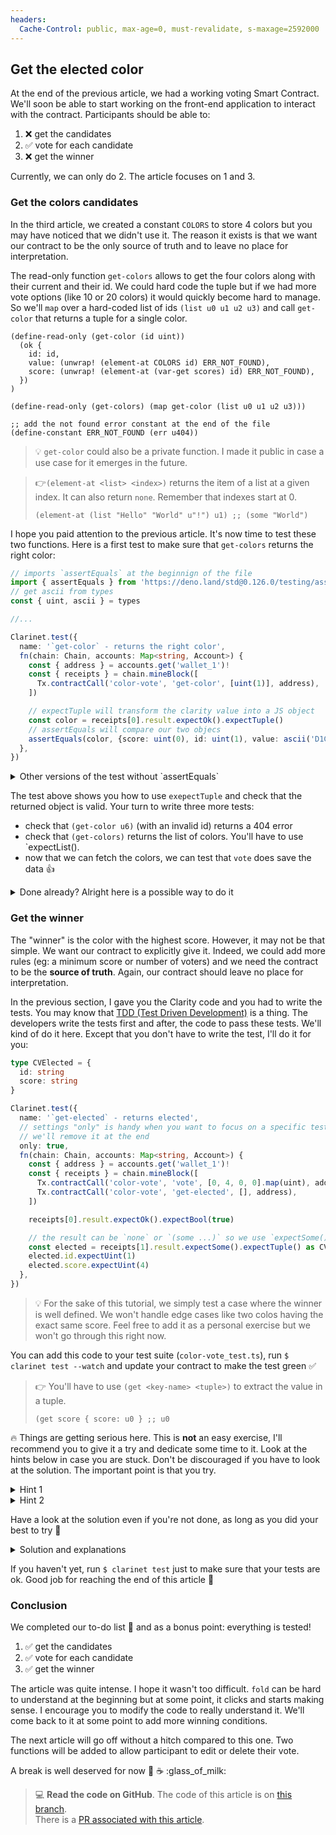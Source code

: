 ```yaml
---
headers:
  Cache-Control: public, max-age=0, must-revalidate, s-maxage=2592000
---
```


## Get the elected color

At the end of the previous article, we had a working voting Smart Contract. We'll soon be able to start working on the front-end application to interact with the contract. Participants should be able to:
1. ❌ get the candidates
1. ✅ vote for each candidate
1. ❌ get the winner

Currently, we can only do 2. The article focuses on 1 and 3.

### Get the colors candidates

In the third article, we created a constant `COLORS` to store 4 colors but you may have noticed that we didn't use it. The reason it exists is that we want our contract to be the only source of truth and to leave no place for interpretation.

The read-only function `get-colors` allows to get the four colors along with their current and their id. We could hard code the tuple but if we had more vote options (like 10 or 20 colors) it would quickly become hard to manage. So we'll `map` over a hard-coded list of ids `(list u0 u1 u2 u3)` and call `get-color` that returns a tuple for a single color.

```clarity
(define-read-only (get-color (id uint))
  (ok {
    id: id,
    value: (unwrap! (element-at COLORS id) ERR_NOT_FOUND),
    score: (unwrap! (element-at (var-get scores) id) ERR_NOT_FOUND),
  })
)

(define-read-only (get-colors) (map get-color (list u0 u1 u2 u3)))

;; add the not found error constant at the end of the file
(define-constant ERR_NOT_FOUND (err u404))
```

> :bulb: `get-color` could also be a private function. I made it public in case a use case for it emerges in the future.

> :point_right:`(element-at <list> <index>)` returns the item of a list at a given index. It can also return `none`. Remember that indexes start at 0.
> ```clarity
> (element-at (list "Hello" "World" u"!") u1) ;; (some "World")
> ```

I hope you paid attention to the previous article. It's now time to test these two functions.
Here is a first test to make sure that `get-colors` returns the right color:

```ts
// imports `assertEquals` at the beginnign of the file
import { assertEquals } from 'https://deno.land/std@0.126.0/testing/asserts.ts'
// get ascii from types
const { uint, ascii } = types

//...

Clarinet.test({
  name: '`get-color` - returns the right color',
  fn(chain: Chain, accounts: Map<string, Account>) {
    const { address } = accounts.get('wallet_1')!
    const { receipts } = chain.mineBlock([
      Tx.contractCall('color-vote', 'get-color', [uint(1)], address),
    ])

    // expectTuple will transform the clarity value into a JS object
    const color = receipts[0].result.expectOk().expectTuple()
    // assertEquals will compare our two objecs
    assertEquals(color, {score: uint(0), id: uint(1), value: ascii('D1C0A8') })
  },
})
```

<details>
<summary>Other versions of the test without `assertEquals`</summary>

```ts
// I named the type `CV` for `Clarity Value`
// we expect an object where every value is a string
// { id: "u1", score: "u0", value: '"D1C0A8"' }
type CVColor = {
  id: string
  score: string
  value: string
}

Clarinet.test({
  name: '`get-color` - returns the right color',
  fn(chain: Chain, accounts: Map<string, Account>) {
    const { address } = accounts.get('wallet_1')!
    const { receipts } = chain.mineBlock([
      Tx.contractCall('color-vote', 'get-color', [uint(1)], address),
    ])

    // `as CVColor` is not the cleanest way to do it but it's good enough
    const color = receipts[0].result.expectOk().expectTuple() as CVColor
    color.id.expectUint(1)
    color.score.expectUint(0)
    color.value.expectAscii('D1C0A8')
  },
})
```
</details>

The test above shows you how to use `exepectTuple` and check that the returned object is valid. Your turn to write three more tests:
- check that `(get-color u6)` (with an invalid id) returns a 404 error
- check that `(get-colors)` returns the list of colors. You'll have to use `expectList().
- now that we can fetch the colors, we can test that `vote` does save the data :+1:

<details>
<summary>Done already? Alright here is a possible way to do it</summary>

```ts
Clarinet.test({
  name: '`get-color` - returns 404 for invalid id',
  fn(chain: Chain, accounts: Map<string, Account>) {
    const { address } = accounts.get('wallet_1')!
    const { receipts } = chain.mineBlock([
      Tx.contractCall('color-vote', 'get-color', [uint(10)], address),
    ])

    receipts[0].result.expectErr().expectUint(404)
  },
})

Clarinet.test({
  name: '`get-colors` - returns the array of colors',
  fn(chain: Chain, accounts: Map<string, Account>) {
    const { address } = accounts.get('wallet_1')!
    const { receipts } = chain.mineBlock([
      Tx.contractCall('color-vote', 'get-colors', [], address),
    ])

    const colors = receipts[0].result.expectList()

    const expectedColors = ['F97316', 'D1C0A8', '2563EB', '65A30D']
    colors.forEach((colorTuple, i) => {
      const color = colorTuple.expectOk().expectTuple() as CVColor
      color.id.expectUint(i)
      color.value.expectAscii(expectedColors[i])
    })
  },
})

Clarinet.test({
  name: '`vote` - sets the vote values',
  fn(chain: Chain, accounts: Map<string, Account>) {
    const { address } = accounts.get('wallet_1')!
    const { receipts } = chain.mineBlock([
      Tx.contractCall('color-vote', 'vote', [5, 4, 3, 2].map(uint), address),
      Tx.contractCall('color-vote', 'get-color', [uint(0)], address),
    ])

    receipts[0].result.expectOk()
    const color = receipts[1].result.expectOk().expectTuple() as CVColor
    color.score.expectUint(5)
  },
})
```
</details>


### Get the winner

The "winner" is the color with the highest score. However, it may not be that simple. We want our contract to explicitly give it. Indeed, we could add more rules (eg: a minimum score or number of voters) and we need the contract to be the **source of truth**. Again, our contract should leave no place for interpretation.

In the previous section, I gave you the Clarity code and you had to write the tests. You may know that [TDD (Test Driven Development)](https://en.wikipedia.org/wiki/Test-driven_development) is a thing. The developers write the tests first and after, the code to pass these tests. We'll kind of do it here. Except that you don't have to write the test, I'll do it for you:


```ts
type CVElected = {
  id: string
  score: string
}

Clarinet.test({
  name: '`get-elected` - returns elected',
  // settings "only" is handy when you want to focus on a specific test
  // we'll remove it at the end
  only: true,
  fn(chain: Chain, accounts: Map<string, Account>) {
    const { address } = accounts.get('wallet_1')!
    const { receipts } = chain.mineBlock([
      Tx.contractCall('color-vote', 'vote', [0, 4, 0, 0].map(uint), address),
      Tx.contractCall('color-vote', 'get-elected', [], address),
    ])

    receipts[0].result.expectOk().expectBool(true)

    // the result can be `none` or `(some ...)` so we use `expectSome()`
    const elected = receipts[1].result.expectSome().expectTuple() as CVElected
    elected.id.expectUint(1)
    elected.score.expectUint(4)
  },
})
```

> :bulb: For the sake of this tutorial, we simply test a case where the winner is well defined. We won't handle edge cases like two colos having the exact same score. Feel free to add it as a personal exercise but we won't go through this right now.

You can add this code to your test suite (`color-vote_test.ts`), run `$ clarinet test --watch` and update your contract to make the test green :white_check_mark:

> :point_right: You'll have to use `(get <key-name> <tuple>)` to extract the value in a tuple.
>```clarity
> (get score { score: u0 } ;; u0
>```

:fire: Things are getting serious here. This is **not** an easy exercise, I'll recommend you to give it a try and dedicate some time to it. Look at the hints below in case you are stuck. Don't be discouraged if you have to look at the solution. The important point is that you try.


<details>
<summary>Hint 1</summary>

Similarly to `get-colors`, we'll want to iterate on the color IDs, but we only want to return one of the colors. Or none. So we won't use `map` to iterate on the colors but `fold`. As always, have a look at the ["Iterate on lists" articles](/02-clarity-language/01-iterate-on-lists#fold) if you need to check how `fold` works.

Let's write the `get-elected` function that will call `find-best` on each id thanks to `fold`.  
This initial value of fold will be `none`.

```clarity
(define-read-only (get-elected) (fold find-best (list u0 u1 u2 u3) none))
```

Now your job is to write the `find-best` function.
</details>

<details>
<summary>Hint 2</summary>

The `find-best` function accepts two arguments.  
The first one will be passed each `id` of our list. It's named `next` as in "next ID to check".  
The second argument will be, for each iteration, the color with the current best score. It's initialized with `none` so to make our type consistent, it has to be optional.

Here is the signature of the function:

```clarity
(define-private (find-best
  (next uint)
  (current (optional { id: uint, score: uint }))
)
  ;; ...
)
```

Complete the function so that it returns `(some { id: uint, score: uint })`
</details>

Have a look at the solution even if you're not done, as long as you did your best to try :muscle:

<details>
<summary>Solution and explanations</summary>

The solution only takes a few lines but these lines are quite intense! Look at it and read the explanations below.

```clarity
(define-private (find-best
  (next uint)
  (current (optional { id: uint, score: uint }))
)
  (let ((next-score (unwrap-panic (element-at (var-get scores) next))))
    (if (> next-score (default-to u0 (get score current)))
      (some { id: next, score: next-score })
      current
    )
  )
)

(define-read-only (get-elected) (fold find-best (list u0 u1 u2 u3) none))
```

- Read the two hints above to know more about the scaffolding of `get-elected` and `find-best`
- `let` allows us to store the `next-score` in a local variable
  - `(element-at (var-get scores) next)` gives the score of each id at each iteration
  - Since `element-at` can return `none`, we habe to `unwrap` the result. It's ok to use `unwrap-panic` because we are in a controlled private function that we only call with known ids.
- `if` handle our conditions, we want the `next-score` to be strictly greater than the current one
  - We use `(default-to u0 (get score current))` since `current` can be `none`
  - If the condition is true, we return `(some { id: next, score: next-score })`, meaning that the "next" color replaces the current one. `some` is needed since `current` can also be `none`
  - If the condition is false, the current winner stays the current winner so we return it
</details>

If you haven't yet, run `$ clarinet test` just to make sure that your tests are ok. Good job for reaching the end of this article :muscle:

### Conclusion

We completed our to-do list :tada: and as a bonus point: everything is tested!
1. ✅ get the candidates
1. ✅ vote for each candidate
1. ✅ get the winner

The article was quite intense. I hope it wasn't too difficult. `fold` can be hard to understand at the beginning but at some point, it clicks and starts making sense. I encourage you to modify the code to really understand it. We'll come back to it at some point to add more winning conditions.

The next article will go off without a hitch compared to this one. Two functions will be added to allow participant to edit or delete their vote.

A break is well deserved for now :tea: :coffee: :glass_of_milk:

> 💻 **Read the code on GitHub**. The code of this article is on [this branch](https://github.com/hugocaillard/clarity-voting-tuto/tree/step-5).  
> There is a [PR associated with this article](https://github.com/hugocaillard/clarity-voting-tuto/pull/5).
